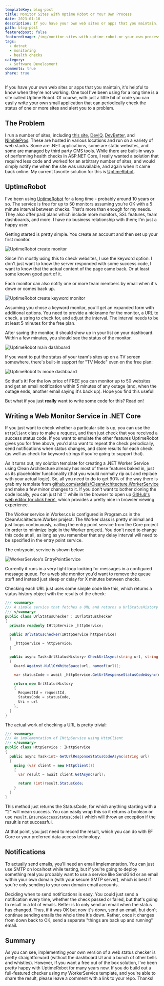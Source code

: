 ```yaml
---
templateKey: blog-post
title: Monitor Sites with Uptime Robot or Your Own Process
date: 2023-01-10
description: If you have your own web sites or apps that you maintain, it's helpful to know when they're not working. One tool I've been using for a long time is a site called Uptime Robot. Of course, with just a little bit of code you can easily write your own small application that can periodically check the status of one or more sites and alert you to a problem.
path: blog-post
featuredpost: false
featuredimage: /img/monitor-sites-with-uptime-robot-or-your-own-process.png
tags:
  - dotnet
  - monitoring
  - health checks
category:
  - Software Development
comments: true
share: true
---
```


If you have your own web sites or apps that you maintain, it's helpful to know when they're not working. One tool I've been using for a long time is a site called Uptime Robot. Of course, with just a little bit of code you can easily write your own small application that can periodically check the status of one or more sites and alert you to a problem.

## The Problem

I run a number of sites, including [this site](https://ardalis.com), [DevIQ](https://deviq.com), [DevBetter](https://devBetter.com), and [NimblePros](https://nimblepros.com). These are hosted in various locations and run on a variety of web stacks. Some are .NET applications, some are static websites, and some are managed by third party CMS tools. While there are built-in ways of performing health checks in ASP.NET Core, I really wanted a solution that required less code and worked for an arbitrary number of sites, and would simply notify me when the site was unavailable, and again when it came back online. My current favorite solution for this is [UptimeRobot](https://uptimerobot.com/).

## UptimeRobot

I've been using [UptimeRobot](https://uptimerobot.com/) for a long time - probably around 10 years or so. The service is free for up to 50 monitors assuming you're OK with a 5 minute interval between checks. That's more than enough for my needs. They also offer paid plans which include more monitors, SSL features, team dashboards, and more. I have no business relationship with them; I'm just a happy user.

Getting started is pretty simple. You create an account and then set up your first monitor.

![UptimeRobot create monitor](/img/uptime-robot-create-monitor-1.png)

Since I'm mostly using this to check websites, I use the keyword option. I don't just want to know the server responded with some success code, I want to know that the actual content of the page came back. Or at least some known good part of it.

Each monitor can also notify one or more team members by email when it's down or comes back up.

![UptimeRobot create keyword monitor](/img/uptime-robot-create-monitor-2.png)

Assuming you chose a keyword monitor, you'll get an expanded form with additional options. You need to provide a nickname for the monitor, a URL to check, a string to check for, and adjust the interval. The interval needs to be at least 5 minutes for the free plan.

After saving the monitor, it should show up in your list on your dashboard. Within a few minutes, you should see the status of the monitor.

![UptimeRobot main dashboard](/img/uptime-robot-dashboard-1.png)

If you want to put the status of your team's sites up on a TV screen somewhere, there's built-in support for "TV Mode" even on the free plan:

![UptimeRobot tv mode dashboard](/img/uptime-robot-dashboard-2.png)

So that's it! For the low price of FREE you can monitor up to 50 websites and get an email notification within 5 minutes of any outage (and, when the outage ends, another email saying it's back up). Hope you find this useful!

But what if you just **really** want to write some code for this? Read on!

## Writing a Web Monitor Service in .NET Core

If you just want to check whether a particular site is up, you can use the `HttpClient` class to make a request, and then just check that you received a success status code. If you want to emulate the other features UptimeRobot gives you for free above, you'd also want to repeat the check periodically, send notifications when status changes, and store results for each check (as well as check for keyword strings if you're going to support that).

As it turns out, my solution template for creating a .NET Worker Service using Clean Architecture already has most of these features baked in, just as its placeholder functionality (that you would normally rip out and replace with your actual logic). So, all you need to do to get 90% of the way there is grab my template from [github.com/ardalis/CleanArchitecture.WorkerService](https://github.com/ardalis/CleanArchitecture.WorkerService) and make a few minor changes to it. If you don't want to bother cloning the code locally, you can just hit '.' while in the browser to open up [GitHub's web editor (or click here)](https://github.dev/ardalis/CleanArchitecture.WorkerService), which provides a pretty nice in browser viewing experience.

The Worker service in Worker.cs is configured in Program.cs in the CleanArchitecture.Worker project. The Worker class is pretty minimal and just loops continuously, calling the entry point service from the Core project (in order to minimize logic in the Worker project). You don't need to change this code at all, as long as you remember that any delay interval will need to be specified in the entry point service.

The entrypoint service is shown below:

![WorkerService's EntryPointService](/img/workerservice-entrypointservice.png)

Currently it runs in a very tight loop looking for messages in a configured message queue. For a web site monitor you'd want to remove the queue stuff and instead just sleep or delay for X minutes between checks.

Checking each URL just uses some simple code like this, which returns a status history object with the results of the check:

```csharp
/// <summary>
/// A simple service that fetches a URL and returns a UrlStatusHistory instance with the result
/// </summary>
public class UrlStatusChecker : IUrlStatusChecker
{
  private readonly IHttpService _httpService;

  public UrlStatusChecker(IHttpService httpService)
  {
    _httpService = httpService;
  }

  public async Task<UrlStatusHistory> CheckUrlAsync(string url, string requestId)
  {
    Guard.Against.NullOrWhiteSpace(url, nameof(url));

    var statusCode = await _httpService.GetUrlResponseStatusCodeAsync(url);

    return new UrlStatusHistory
    {
      RequestId = requestId,
      StatusCode = statusCode,
      Uri = url
    };
  }
}
```

The actual work of checking a URL is pretty trivial:

```csharp
/// <summary>
/// An implementation of IHttpService using HttpClient
/// </summary>
public class HttpService : IHttpService
{
  public async Task<int> GetUrlResponseStatusCodeAsync(string url)
  {
    using (var client = new HttpClient())
    {
      var result = await client.GetAsync(url);

      return (int)result.StatusCode;
    }
  }
}
```

This method just returns the StatusCode, for which anything starting with a "2" will mean success. You can easily wrap this so it returns a boolean or use `result.EnsureSuccessStatusCode()` which will throw an exception if the result is not successful.

At that point, you just need to record the result, which you can do with EF Core or your preferred data access technology.

## Notifications

To actually send emails, you'll need an email implementation. You can just use SMTP on localhost while testing, but if you're going to deploy something real you probably want to use a service like SendGrid or an email within your own domain (with your secure SMTP server), which is best if you're only sending to your own domain email accounts.

Deciding when to send notifications is easy. You could just send a notification every time, whether the check passed or failed, but that's going to result in a lot of emails. Better is to only send an email when the status has changed. Thus, if it was OK but now it's down, send an email, but don't continue sending emails the whole time it's down. Rather, once it changes from down back to OK, send a separate "things are back up and running" email.

## Summary

As you can see, implementing your own version of a web status checker is pretty straightforward (without the dashboard UI and a bunch of other bells and whistles). However, if you want a free out of the box solution, I've been pretty happy with UptimeRobot for many years now. If you do build out a full-featured checker using my WorkerService template, and you're able to share the result, please leave a comment with a link to your repo. Thanks!
